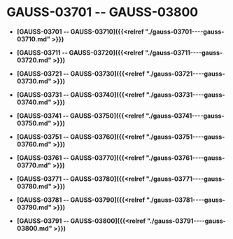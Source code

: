 # GAUSS-03701 -- GAUSS-03800<a name="ZH-CN_TOPIC_0302073563"></a>

-   **[GAUSS-03701 -- GAUSS-03710]({{<relref "./gauss-03701----gauss-03710.md" >}})**  

-   **[GAUSS-03711 -- GAUSS-03720]({{<relref "./gauss-03711----gauss-03720.md" >}})**  

-   **[GAUSS-03721 -- GAUSS-03730]({{<relref "./gauss-03721----gauss-03730.md" >}})**  

-   **[GAUSS-03731 -- GAUSS-03740]({{<relref "./gauss-03731----gauss-03740.md" >}})**  

-   **[GAUSS-03741 -- GAUSS-03750]({{<relref "./gauss-03741----gauss-03750.md" >}})**  

-   **[GAUSS-03751 -- GAUSS-03760]({{<relref "./gauss-03751----gauss-03760.md" >}})**  

-   **[GAUSS-03761 -- GAUSS-03770]({{<relref "./gauss-03761----gauss-03770.md" >}})**  

-   **[GAUSS-03771 -- GAUSS-03780]({{<relref "./gauss-03771----gauss-03780.md" >}})**  

-   **[GAUSS-03781 -- GAUSS-03790]({{<relref "./gauss-03781----gauss-03790.md" >}})**  

-   **[GAUSS-03791 -- GAUSS-03800]({{<relref "./gauss-03791----gauss-03800.md" >}})**  


